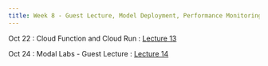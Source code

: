 ```yaml
---
title: Week 8 - Guest Lecture, Model Deployment, Performance Monitoring
---
```


Oct 22
: Cloud Function and Cloud Run
  : [Lecture 13](../assets/lectures/lecture13/L13_ml_cloud_function_cloud_run.pdf)

Oct 24
: Modal Labs - Guest Lecture
  : [Lecture 14](../assets/lectures/lecture14/under-construction-gif-17.gif)

